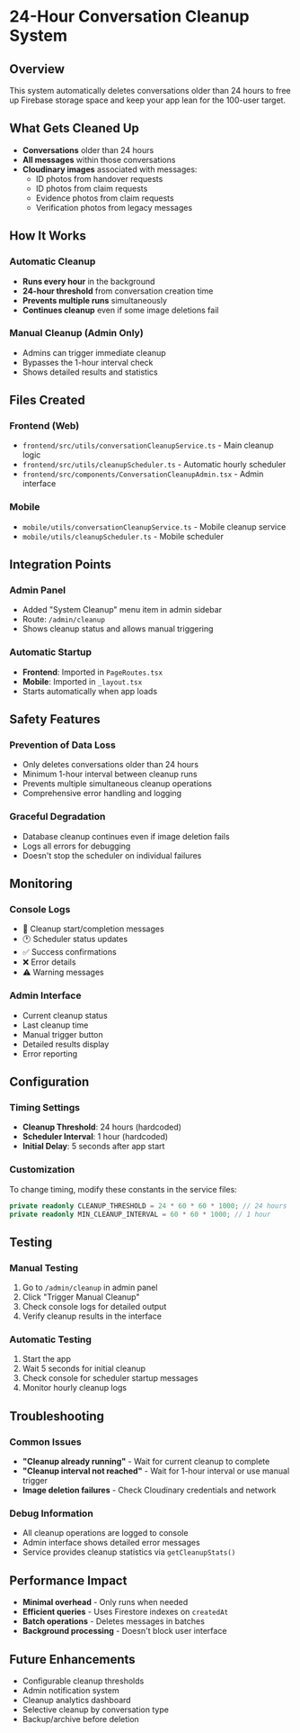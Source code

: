 # 24-Hour Conversation Cleanup System

## Overview
This system automatically deletes conversations older than 24 hours to free up Firebase storage space and keep your app lean for the 100-user target.

## What Gets Cleaned Up
- **Conversations** older than 24 hours
- **All messages** within those conversations
- **Cloudinary images** associated with messages:
  - ID photos from handover requests
  - ID photos from claim requests
  - Evidence photos from claim requests
  - Verification photos from legacy messages

## How It Works

### Automatic Cleanup
- **Runs every hour** in the background
- **24-hour threshold** from conversation creation time
- **Prevents multiple runs** simultaneously
- **Continues cleanup** even if some image deletions fail

### Manual Cleanup (Admin Only)
- Admins can trigger immediate cleanup
- Bypasses the 1-hour interval check
- Shows detailed results and statistics

## Files Created

### Frontend (Web)
- `frontend/src/utils/conversationCleanupService.ts` - Main cleanup logic
- `frontend/src/utils/cleanupScheduler.ts` - Automatic hourly scheduler
- `frontend/src/components/ConversationCleanupAdmin.tsx` - Admin interface

### Mobile
- `mobile/utils/conversationCleanupService.ts` - Mobile cleanup service
- `mobile/utils/cleanupScheduler.ts` - Mobile scheduler

## Integration Points

### Admin Panel
- Added "System Cleanup" menu item in admin sidebar
- Route: `/admin/cleanup`
- Shows cleanup status and allows manual triggering

### Automatic Startup
- **Frontend**: Imported in `PageRoutes.tsx`
- **Mobile**: Imported in `_layout.tsx`
- Starts automatically when app loads

## Safety Features

### Prevention of Data Loss
- Only deletes conversations older than 24 hours
- Minimum 1-hour interval between cleanup runs
- Prevents multiple simultaneous cleanup operations
- Comprehensive error handling and logging

### Graceful Degradation
- Database cleanup continues even if image deletion fails
- Logs all errors for debugging
- Doesn't stop the scheduler on individual failures

## Monitoring

### Console Logs
- 🧹 Cleanup start/completion messages
- 🕐 Scheduler status updates
- ✅ Success confirmations
- ❌ Error details
- ⚠️ Warning messages

### Admin Interface
- Current cleanup status
- Last cleanup time
- Manual trigger button
- Detailed results display
- Error reporting

## Configuration

### Timing Settings
- **Cleanup Threshold**: 24 hours (hardcoded)
- **Scheduler Interval**: 1 hour (hardcoded)
- **Initial Delay**: 5 seconds after app start

### Customization
To change timing, modify these constants in the service files:
```typescript
private readonly CLEANUP_THRESHOLD = 24 * 60 * 60 * 1000; // 24 hours
private readonly MIN_CLEANUP_INTERVAL = 60 * 60 * 1000; // 1 hour
```

## Testing

### Manual Testing
1. Go to `/admin/cleanup` in admin panel
2. Click "Trigger Manual Cleanup"
3. Check console logs for detailed output
4. Verify cleanup results in the interface

### Automatic Testing
1. Start the app
2. Wait 5 seconds for initial cleanup
3. Check console for scheduler startup messages
4. Monitor hourly cleanup logs

## Troubleshooting

### Common Issues
- **"Cleanup already running"** - Wait for current cleanup to complete
- **"Cleanup interval not reached"** - Wait for 1-hour interval or use manual trigger
- **Image deletion failures** - Check Cloudinary credentials and network

### Debug Information
- All cleanup operations are logged to console
- Admin interface shows detailed error messages
- Service provides cleanup statistics via `getCleanupStats()`

## Performance Impact
- **Minimal overhead** - Only runs when needed
- **Efficient queries** - Uses Firestore indexes on `createdAt`
- **Batch operations** - Deletes messages in batches
- **Background processing** - Doesn't block user interface

## Future Enhancements
- Configurable cleanup thresholds
- Admin notification system
- Cleanup analytics dashboard
- Selective cleanup by conversation type
- Backup/archive before deletion
